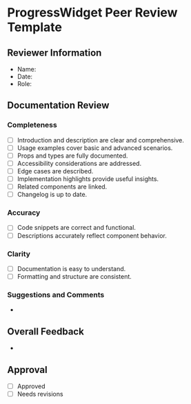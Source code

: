 # ProgressWidget Peer Review Template

## Reviewer Information
- Name:
- Date:
- Role:

## Documentation Review

### Completeness
- [ ] Introduction and description are clear and comprehensive.
- [ ] Usage examples cover basic and advanced scenarios.
- [ ] Props and types are fully documented.
- [ ] Accessibility considerations are addressed.
- [ ] Edge cases are described.
- [ ] Implementation highlights provide useful insights.
- [ ] Related components are linked.
- [ ] Changelog is up to date.

### Accuracy
- [ ] Code snippets are correct and functional.
- [ ] Descriptions accurately reflect component behavior.

### Clarity
- [ ] Documentation is easy to understand.
- [ ] Formatting and structure are consistent.

### Suggestions and Comments
- 

## Overall Feedback
- 

## Approval
- [ ] Approved
- [ ] Needs revisions

